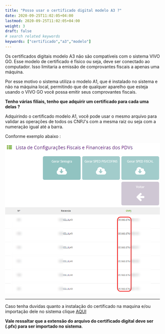 ```yaml
---
title: "Posso usar o certificado digital modelo A3 ?"
date: 2020-09-25T11:02:05+04:00
lastmod: 2020-09-25T11:02:05+04:00
weight: 3
draft: false
# search related keywords
keywords: ["certificado","a3","modelo"]
---
```


Os certificados digitais modelo A3 não são compatíveis com o sistema VIVO GO. Esse modelo de certificado é físico ou seja, deve ser conectado ao computador. Isso limitaria a emissão de comprovantes fiscais a apenas uma máquina.

Por esse motivo o sistema utiliza o modelo A1, que é instalado no sistema e não na máquina local, permitindo que de qualquer aparelho que esteja usando o VIVO GO você possa emitir seus comprovantes fiscais.

**Tenho várias filiais, tenho que adquirir um certificado para cada uma delas ?**

Adquirindo o certificado modelo A1, você pode usar o mesmo arquivo para validar as operações de todos os CNPJ's com a mesma raiz ou seja com a numeração igual até a barra.

Conforme exemplo abaixo :

![image example](raiz.png "Mesma Raiz de CNPJ")
___
Caso tenha duvidas quanto a instalação do certificado na maquina e/ou importação dele no sistema clique [AQUI](https://before.atlassian.net/wiki/spaces/SYSCOR/pages/609386515/Certificado+Digital+-+Procedimentos)

__Vale ressaltar que a extensão do arquivo do certificado digital deve ser (.pfx) para ser importado no sistema__.
